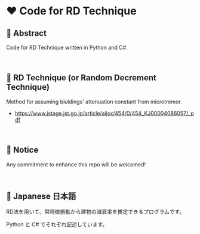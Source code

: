 # ❤ Code for RD Technique

## 🌟 Abstract

Code for RD Technique written in Python and C#.


<br>

## 🌟 RD Technique (or Random Decrement Technique)

Method for assuming biuldings' attenuation constant from microtremor.

* https://www.jstage.jst.go.jp/article/aijsx/454/0/454_KJ00004086057/_pdf




<br>

## 🌟 Notice

Any commitment to enhance this repo will be welcomed!




<br>

## 🌟 Japanese 日本語

RD法を用いて、常時微振動から建物の減衰率を推定できるプログラムです。

Python と C# でそれぞれ記述しています。
